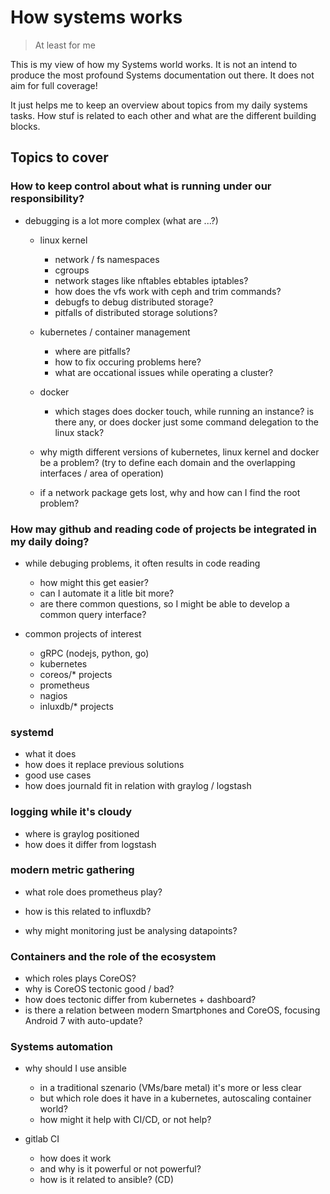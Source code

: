 # How systems works

> At least for me

This is my view of how my Systems world works. It is not an intend to produce the most profound Systems documentation out there. It does not aim for full coverage!

It just helps me to keep an overview about topics from my daily systems tasks. How stuf is related to each other and what are the different building blocks.

## Topics to cover

### How to keep control about what is running under our responsibility?

* debugging is a lot more complex \(what are ...?\)
  * linux kernel
    * network / fs namespaces
    * cgroups
    * network stages like nftables ebtables iptables?
    * how does the vfs work with ceph and trim commands?
    * debugfs to debug distributed storage?
    * pitfalls of distributed storage solutions?

  * kubernetes / container management
    * where are pitfalls?
    * how to fix occuring problems here?
    * what are occational issues while operating a cluster?

  * docker
    * which stages does docker touch, while running an instance? is there any, or does docker just some command delegation to the linux stack?

  * why migth different versions of kubernetes, linux kernel and docker be a problem? \(try to define each domain and the overlapping interfaces / area of operation\)
  * if a network package gets lost, why and how can I find the root problem?


### How may github and reading code of projects be integrated in my daily doing?

* while debuging problems, it often results in code reading
  * how might this get easier?
  * can I automate it a litle bit more?
  * are there common questions, so I might be able to develop a common query interface?

* common projects of interest
  * gRPC \(nodejs, python, go\)
  * kubernetes
  * coreos/\* projects
  * prometheus
  * nagios
  * inluxdb/\* projects


### systemd

* what it does
* how does it replace previous solutions
* good use cases
* how does journald fit in relation with graylog / logstash

### logging while it's cloudy

* where is graylog positioned
* how does it differ from logstash

### modern metric gathering

* what role does prometheus play?

* how is this related to influxdb?

* why might monitoring just be analysing datapoints?


### Containers and the role of the ecosystem

* which roles plays CoreOS?
* why is CoreOS tectonic good / bad?
* how does tectonic differ from kubernetes + dashboard?
* is there a relation between modern Smartphones and CoreOS, focusing Android 7 with auto-update?

### Systems automation

* why should I use ansible

  * in a traditional szenario \(VMs/bare metal\) it's more or less clear
  * but which role does it have in a kubernetes, autoscaling container world?
  * how might it help with CI/CD, or not help?

* gitlab CI

  * how does it work
  * and why is it powerful or not powerful?
  * how is it related to ansible? \(CD\)




